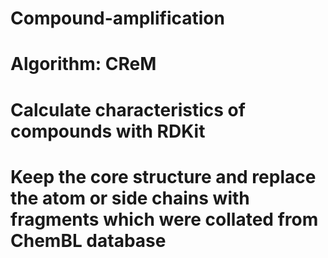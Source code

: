# Compound-amplification
# Algorithm: CReM
# Calculate characteristics of compounds with RDKit
# Keep the core structure and replace the atom or side chains with fragments which were collated from ChemBL database  
